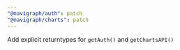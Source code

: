 ```yaml
---
"@navigraph/auth": patch
"@navigraph/charts": patch
---
```


Add explicit returntypes for `getAuth()` and `getChartsAPI()`
